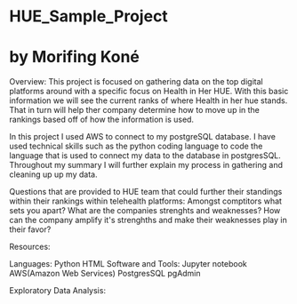 # HUE_Sample_Project 
# by Morifing Koné

Overview: 
This project is focused on gathering data on the top digital platforms around with a specific focus on Health in Her HUE. With this basic information we will see the current ranks of where Health in her hue stands. That in turn will help ther company determine how to move up in the rankings based off of how the information is used.

In this project I used AWS to connect to my postgreSQL database. I have used technical skills such as the python coding language to code the language that is used to connect my data to the database in postgresSQL. Throughout my summary I will further explain my process in gathering and cleaning up up my data.

Questions that are provided to HUE team that could further their standings within their rankings within telehealth platforms:
Amongst comptitors what sets you apart? 
What are the companies strenghts and weaknesses? 
How can the company amplify it's strenghths and make their weaknesses play in their favor? 

Resources: 

Languages: 
Python 
HTML
Software and Tools: 
Jupyter notebook
AWS(Amazon Web Services) 
PostgresSQL
pgAdmin 

Exploratory Data Analysis: 



